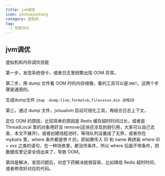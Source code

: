 ```yaml
---
title: jvm调优
icon: youhuayunhang
category: 虚拟机
tag:
  - 性能优化
---
```


## jvm调优

虚拟机和内存调优技能

第一步，发现系统很卡，或者日志里频繁出现 OOM 异常。

第二步，用 dump 文件看 OOM 时的内存镜像，看的工具可以是`JMAT`。这两个步骤是通用的。

生成dump文件 `jmap -dump:live,format=b,file=xxxx.bin 进程ID`

第三，通过 dump 文件，jvisualvm 启动可视化工具，再结合日志上下文，

定位 OOM 的原因，比较简单的原因是 Redis 缓存超时时间过长，或者是 ThreadLocal 里的对象用好没 remove(这块还涉及到弱引用，大家可以自己去查，本文不展开)，或者创建线程池时，等待队列设置成了无界，或者你在 mybatis 里，where 条件都是带 if 的，即如果传入 ID 和 name 再拼装 where ID = xxx 之类的语句，在一种场景里，都没传条件，所以 where 后面不带条件，把数据库里记录全捞出来了，导致 OOM。

第四是解决，发现问题后，对症下药解决就很容易，比如降低 Redis 超时时间，或者修改好对应的代码。
